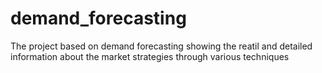 # demand_forecasting
The project based on demand forecasting showing the reatil and detailed information about the market strategies through various techniques  
